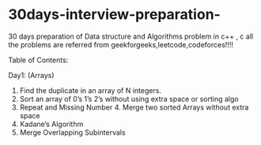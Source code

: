 # 30days-interview-preparation-
30 days preparation of Data structure and Algorithms problem in c++ , c 
all the problems are referred from geekforgeeks,leetcode,codeforces!!!!

Table of Contents:

Day1:   (Arrays) 
  1. Find   the   duplicate   in   an   array   of   N   integers.   
  2. Sort   an   array   of   0’s   1’s   2’s   without   using   extra   space   or   sorting   algo   
  3. Repeat   and   Missing   Number   4. Merge   two   sorted   Arrays   without   extra   space   
  5. Kadane’s   Algorithm   
  6. Merge   Overlapping   Subintervals 

